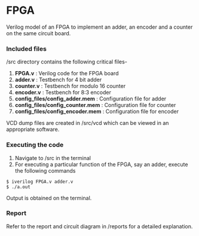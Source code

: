 # FPGA
Verilog model of an FPGA to implement an adder, an encoder and a counter on the same circuit board.

### Included files
/src directory contains the following critical files-
1. **FPGA.v** : Verilog code for the FPGA board
2. **adder.v** : Testbench for 4 bit adder
3. **counter.v** : Testbench for modulo 16 counter
4. **encoder.v** : Testbench for 8:3 encoder
5. **config_files/config_adder.mem** : Configuration file for adder
6. **config_files/config_counter.mem** : Configuration file for counter
7. **config_files/config_encoder.mem** : Configuration file for encoder

VCD dump files are created in /src/vcd which can be viewed in an appropriate software.

### Executing the code
1. Navigate to /src in the terminal
2. For executing a particular function of the FPGA, say an adder, execute the following commands
```
$ iverilog FPGA.v adder.v
$ ./a.out
```
Output is obtained on the terminal.

### Report
Refer to the report and circuit diagram in /reports for a detailed explanation.

